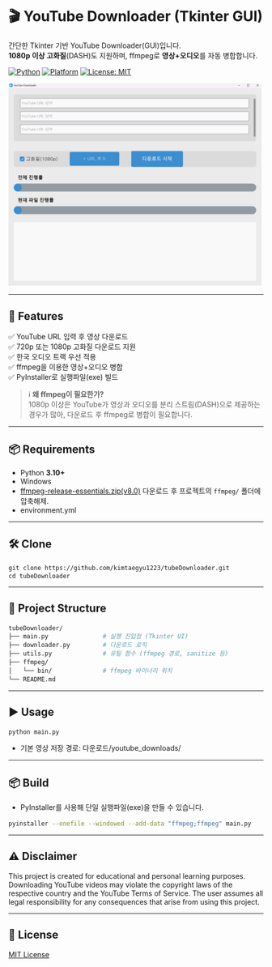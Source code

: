 # 🎬 YouTube Downloader (Tkinter GUI)

간단한 Tkinter 기반 YouTube Downloader(GUI)입니다.  
**1080p 이상 고화질**(DASH)도 지원하며, ffmpeg로 **영상+오디오**를 자동 병합합니다.


[![Python](https://img.shields.io/badge/Python-3.10%2B-blue)]()
[![Platform](https://img.shields.io/badge/Platform-Windows%20-lightgrey)]()
[![License: MIT](https://img.shields.io/badge/License-MIT-green.svg)]()

<p align="left">
  <img src="docs/UI.png" alt="UI Screenshot" width="500"/>
</p>

---
## 🚀 Features
✅ YouTube URL 입력 후 영상 다운로드  
✅ 720p 또는 1080p 고화질 다운로드 지원  
✅ 한국 오디오 트랙 우선 적용  
✅ ffmpeg을 이용한 영상+오디오 병합  
✅ PyInstaller로 실행파일(exe) 빌드  
  > ℹ️ **왜 ffmpeg이 필요한가?**  
  > 1080p 이상은 YouTube가 영상과 오디오를 분리 스트림(DASH)으로 제공하는 경우가 많아, 다운로드 후 ffmpeg로 병합이 필요합니다.
---
## 📦 Requirements
-  Python **3.10+**
-  Windows
-  [ffmpeg-release-essentials.zip(v8.0)](https://www.gyan.dev/ffmpeg/builds/ffmpeg-release-essentials.zip) 다운로드 후 프로젝트의 `ffmpeg/` 폴더에 압축해제.
-  environment.yml

---

## 🛠 Clone

    git clone https://github.com/kimtaegyu1223/tubeDownloader.git
    cd tubeDownloader
    
---

## 📂 Project Structure
```bash
tubeDownloader/
├── main.py               # 실행 진입점 (Tkinter UI)
├── downloader.py         # 다운로드 로직
├── utils.py              # 유틸 함수 (ffmpeg 경로, sanitize 등)
├── ffmpeg/               
│   └── bin/              # ffmpeg 바이너리 위치
└── README.md
```
---

## ▶️ Usage

```bash
python main.py
```

- 기본 영상 저장 경로: 다운로드/youtube_downloads/
---

## 📦 Build

- PyInstaller를 사용해 단일 실행파일(exe)을 만들 수 있습니다.
```bash
pyinstaller --onefile --windowed --add-data "ffmpeg;ffmpeg" main.py
```
---

## ⚠️ Disclaimer

This project is created for educational and personal learning purposes.
Downloading YouTube videos may violate the copyright laws of the respective country and the YouTube Terms of Service.
The user assumes all legal responsibility for any consequences that arise from using this project.

---
## 📜 License
[MIT License](./LICENSE)